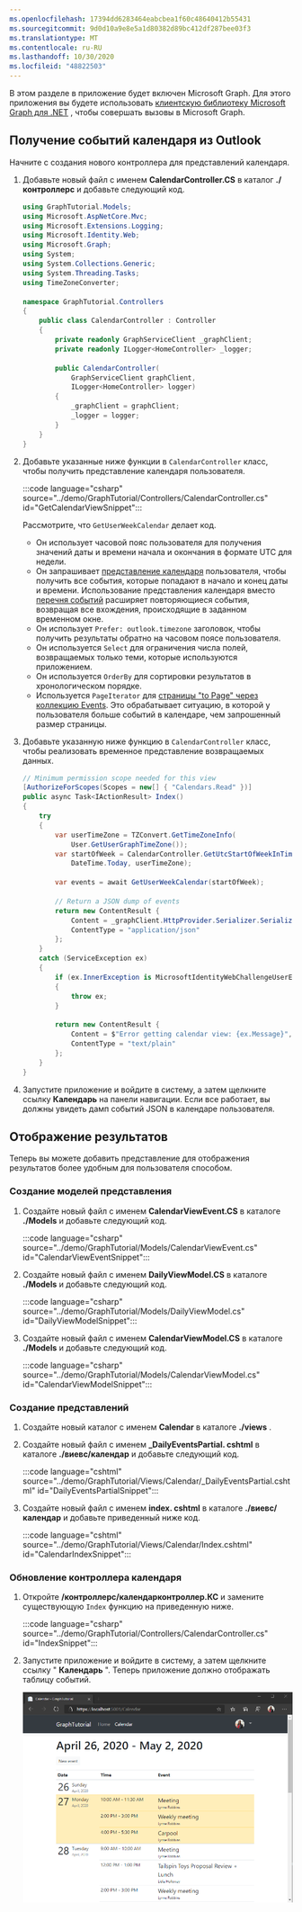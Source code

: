 ```yaml
---
ms.openlocfilehash: 17394dd6283464eabcbea1f60c48640412b55431
ms.sourcegitcommit: 9d0d10a9e8e5a1d80382d89bc412df287bee03f3
ms.translationtype: MT
ms.contentlocale: ru-RU
ms.lasthandoff: 10/30/2020
ms.locfileid: "48822503"
---
```

<!-- markdownlint-disable MD002 MD041 -->

В этом разделе в приложение будет включен Microsoft Graph. Для этого приложения вы будете использовать [клиентскую библиотеку Microsoft Graph для .NET](https://github.com/microsoftgraph/msgraph-sdk-dotnet) , чтобы совершать вызовы в Microsoft Graph.

## <a name="get-calendar-events-from-outlook"></a>Получение событий календаря из Outlook

Начните с создания нового контроллера для представлений календаря.

1. Добавьте новый файл с именем **CalendarController.CS** в каталог **./контроллерс** и добавьте следующий код.

    ```csharp
    using GraphTutorial.Models;
    using Microsoft.AspNetCore.Mvc;
    using Microsoft.Extensions.Logging;
    using Microsoft.Identity.Web;
    using Microsoft.Graph;
    using System;
    using System.Collections.Generic;
    using System.Threading.Tasks;
    using TimeZoneConverter;

    namespace GraphTutorial.Controllers
    {
        public class CalendarController : Controller
        {
            private readonly GraphServiceClient _graphClient;
            private readonly ILogger<HomeController> _logger;

            public CalendarController(
                GraphServiceClient graphClient,
                ILogger<HomeController> logger)
            {
                _graphClient = graphClient;
                _logger = logger;
            }
        }
    }
    ```

1. Добавьте указанные ниже функции в `CalendarController` класс, чтобы получить представление календаря пользователя.

    :::code language="csharp" source="../demo/GraphTutorial/Controllers/CalendarController.cs" id="GetCalendarViewSnippet":::

    Рассмотрите, что `GetUserWeekCalendar` делает код.

    - Он использует часовой пояс пользователя для получения значений даты и времени начала и окончания в формате UTC для недели.
    - Он запрашивает [представление календаря](/graph/api/calendar-list-calendarview?view=graph-rest-1.0) пользователя, чтобы получить все события, которые попадают в начало и конец даты и времени. Использование представления календаря вместо [перечня событий](/graph/api/user-list-events?view=graph-rest-1.0) расширяет повторяющиеся события, возвращая все вхождения, происходящие в заданном временном окне.
    - Он использует `Prefer: outlook.timezone` заголовок, чтобы получить результаты обратно на часовом поясе пользователя.
    - Он используется `Select` для ограничения числа полей, возвращаемых только теми, которые используются приложением.
    - Он используется `OrderBy` для сортировки результатов в хронологическом порядке.
    - Используется `PageIterator` для [страницы "to Page" через коллекцию Events](/graph/sdks/paging). Это обрабатывает ситуацию, в которой у пользователя больше событий в календаре, чем запрошенный размер страницы.

1. Добавьте указанную ниже функцию в `CalendarController` класс, чтобы реализовать временное представление возвращаемых данных.

    ```csharp
    // Minimum permission scope needed for this view
    [AuthorizeForScopes(Scopes = new[] { "Calendars.Read" })]
    public async Task<IActionResult> Index()
    {
        try
        {
            var userTimeZone = TZConvert.GetTimeZoneInfo(
                User.GetUserGraphTimeZone());
            var startOfWeek = CalendarController.GetUtcStartOfWeekInTimeZone(
                DateTime.Today, userTimeZone);

            var events = await GetUserWeekCalendar(startOfWeek);

            // Return a JSON dump of events
            return new ContentResult {
                Content = _graphClient.HttpProvider.Serializer.SerializeObject(events),
                ContentType = "application/json"
            };
        }
        catch (ServiceException ex)
        {
            if (ex.InnerException is MicrosoftIdentityWebChallengeUserException)
            {
                throw ex;
            }

            return new ContentResult {
                Content = $"Error getting calendar view: {ex.Message}",
                ContentType = "text/plain"
            };
        }
    }
    ```

1. Запустите приложение и войдите в систему, а затем щелкните ссылку **Календарь** на панели навигации. Если все работает, вы должны увидеть дамп событий JSON в календаре пользователя.

## <a name="display-the-results"></a>Отображение результатов

Теперь вы можете добавить представление для отображения результатов более удобным для пользователя способом.

### <a name="create-view-models"></a>Создание моделей представления

1. Создайте новый файл с именем **CalendarViewEvent.CS** в каталоге **./Models** и добавьте следующий код.

    :::code language="csharp" source="../demo/GraphTutorial/Models/CalendarViewEvent.cs" id="CalendarViewEventSnippet":::

1. Создайте новый файл с именем **DailyViewModel.CS** в каталоге **./Models** и добавьте следующий код.

    :::code language="csharp" source="../demo/GraphTutorial/Models/DailyViewModel.cs" id="DailyViewModelSnippet":::

1. Создайте новый файл с именем **CalendarViewModel.CS** в каталоге **./Models** и добавьте следующий код.

    :::code language="csharp" source="../demo/GraphTutorial/Models/CalendarViewModel.cs" id="CalendarViewModelSnippet":::

### <a name="create-views"></a>Создание представлений

1. Создайте новый каталог с именем **Calendar** в каталоге **./views** .

1. Создайте новый файл с именем **_DailyEventsPartial. cshtml** в каталоге **./виевс/календар** и добавьте следующий код.

    :::code language="cshtml" source="../demo/GraphTutorial/Views/Calendar/_DailyEventsPartial.cshtml" id="DailyEventsPartialSnippet":::

1. Создайте новый файл с именем **index. cshtml** в каталоге **./виевс/календар** и добавьте приведенный ниже код.

    :::code language="cshtml" source="../demo/GraphTutorial/Views/Calendar/Index.cshtml" id="CalendarIndexSnippet":::

### <a name="update-calendar-controller"></a>Обновление контроллера календаря

1. Откройте **/контроллерс/календарконтроллер.КС** и замените существующую `Index` функцию на приведенную ниже.

    :::code language="csharp" source="../demo/GraphTutorial/Controllers/CalendarController.cs" id="IndexSnippet":::

1. Запустите приложение и войдите в систему, а затем щелкните ссылку " **Календарь** ". Теперь приложение должно отображать таблицу событий.

    ![Снимок экрана с таблицей событий](./images/add-msgraph-01.png)
